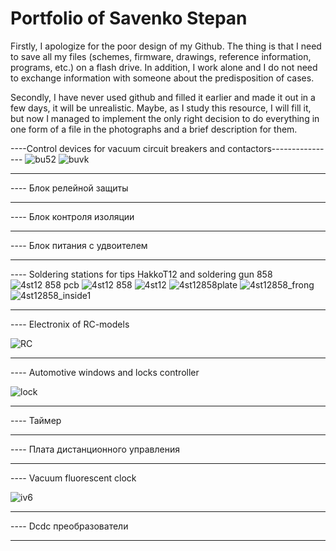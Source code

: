 # Portfolio of Savenko Stepan

  Firstly, I apologize for the poor design of my Github. The thing is that I need to save all my files (schemes, firmware, drawings, reference information, programs, etc.) on a flash drive. In addition, I work alone and I do not need to exchange information with someone about the predisposition of cases.
  
  Secondly, I have never used github and filled it earlier and made it out in a few days, it will be unrealistic. Maybe, as I study this resource, I will fill it, but now I managed to implement the only right decision to do everything in one form of a file in the photographs and a brief description for them.
  
  
  ----Control devices for vacuum circuit breakers and contactors----------------
  ![bu52](https://user-images.githubusercontent.com/121791547/210490596-3881d87b-d801-4a51-837d-11fdf1844f35.jpeg)
  ![buvk](https://user-images.githubusercontent.com/121791547/210490598-9fa4e61f-f78f-4776-9882-33edaa39c08e.jpeg)
  
  --------------------------------------------------------------
  
  ---- Блок релейной защиты
  
  --------------------------------------------------------------
  
  ---- Блок контроля изоляции
  
  --------------------------------------------------------------
  
  ---- Блок питания с удвоителем
  
  --------------------------------------------------------------
  
  
  
  ---- Soldering stations for tips HakkoT12 and soldering gun 858
![4st12 858 pcb](https://user-images.githubusercontent.com/121791547/210490588-48078dfe-7a0b-4f98-97fd-dafd3ac99f27.jpeg)
![4st12 858](https://user-images.githubusercontent.com/121791547/210490593-a613565b-30e9-4f48-9818-d80680a75d74.jpeg)
![4st12](https://user-images.githubusercontent.com/121791547/210490595-426260a1-785e-4c41-8e07-e259f5e8527a.jpeg)
![4st12858plate](https://user-images.githubusercontent.com/121791547/233775082-4e7924a3-bd88-4e9e-aff1-ed65b07316c6.jpg)
![4st12858_frong](https://user-images.githubusercontent.com/121791547/233775085-62cc5792-8c5c-4b23-ad66-2859bcf97719.jpg)
![4st12858_inside1](https://user-images.githubusercontent.com/121791547/233775086-46f33b63-329b-472b-b838-a449388e827a.jpg)


--------------------------------------------------------------

  ---- Electronix of RC-models
  
  ![RC](https://user-images.githubusercontent.com/121791547/210490603-3deb1462-f6a2-4064-9905-683616ffaf7a.jpeg)
  
  --------------------------------------------------------------
  
  ---- Automotive windows and locks controller
 
 ![lock](https://user-images.githubusercontent.com/121791547/210490601-2aef58c9-fb07-4398-a64e-cb4fe9454be8.jpeg)
 
 --------------------------------------------------------------
 
 ---- Таймер
  
  --------------------------------------------------------------
  
 ---- Плата дистанционного управления
 
 --------------------------------------------------------------
 
 ---- Vacuum fluorescent clock
 
 ![iv6](https://user-images.githubusercontent.com/121791547/210490600-3ce1046d-d224-425e-84b3-e13fd351c043.jpeg)

--------------------------------------------------------------

---- Dcdc преобразователи
  
  
--------------------------------------------------------------
  
  
  





  

